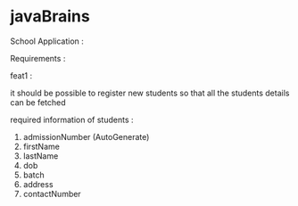 # javaBrains
School Application : 

Requirements :

feat1 : 

it should be possible to register new students 
so that all the students details can be fetched

required information of students :

1. admissionNumber (AutoGenerate)
2. firstName
3. lastName
4. dob
5. batch
6. address 
7. contactNumber 

